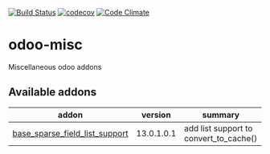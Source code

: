 [![Build Status](https://travis-ci.org/shopinvader/odoo-misc.svg?branch=13.0)](https://travis-ci.org/shopinvader/odoo-misc)
[![codecov](https://codecov.io/gh/shopinvader/odoo-misc/branch/13.0/graph/badge.svg)](https://codecov.io/gh/shopinvader/odoo-misc/branch/13.0)
[![Code Climate](https://codeclimate.com/github/shopinvader/odoo-misc/badges/gpa.svg)](https://codeclimate.com/github/shopinvader/odoo-misc)

odoo-misc
=========

Miscellaneous odoo addons

[//]: # (addons)

Available addons
----------------
addon | version | summary
--- | --- | ---
[base_sparse_field_list_support](base_sparse_field_list_support/) | 13.0.1.0.1 | add list support to convert_to_cache()

[//]: # (end addons)
